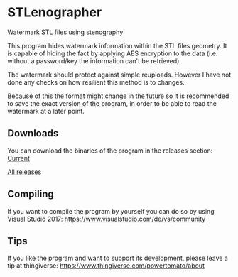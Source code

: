 # STLenographer
Watermark STL files using stenography

This program hides watermark information within the STL files geometry. It is capable of hiding the fact by applying AES encryption to the data (i.e. without a password/key the information can't be retrieved).

The watermark should protect against simple reuploads. However I have not done any checks on how resilient this method is to changes.

Because of this the format might change in the future so it is recommended to save the exact version of the program, in order to be able to read the watermark at a later point.

## Downloads

You can download the binaries of the program in the releases section:
[Current](https://github.com/powertomato/STLenographer/releases/download/beta_1/STLenographer_beta_1.zip)

[All releases](https://github.com/powertomato/STLenographer/releases)

## Compiling

If you want to compile the program by yourself you can do so by using Visual Studio 2017:
https://www.visualstudio.com/de/vs/community

## Tips

If you like the program and want to support its development, please leave a tip at thingiverse:
https://www.thingiverse.com/powertomato/about

